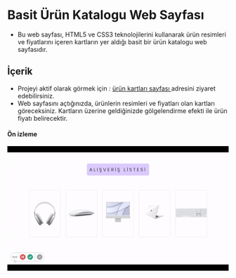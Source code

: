 
# Basit Ürün Katalogu Web Sayfası
- Bu web sayfası, HTML5 ve CSS3 teknolojilerini kullanarak ürün resimleri ve fiyatlarını içeren kartların yer aldığı basit bir ürün katalogu web sayfasıdır.


## İçerik  
- Projeyi aktif olarak görmek için :   [ürün kartları sayfası ](https://sevimaydin.github.io/urun-kartlar/) adresini ziyaret edebilirsiniz.
- Web sayfasını açtığınızda, ürünlerin resimleri ve fiyatları olan kartları göreceksiniz. Kartların üzerine geldiğinizde gölgelendirme efekti ile ürün fiyatı  belirecektir.


#### Ön izleme
![](  ekran.gif )





